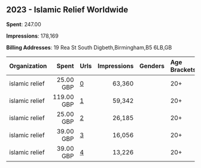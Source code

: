 ## 2023 - Islamic Relief Worldwide 
**Spent**: 247.00

**Impressions**: 178,169

**Billing Addresses**: 19 Rea St South Digbeth,Birmingham,B5 6LB,GB

|Organization|Spent|Urls|Impressions|Genders|Age Brackets|Country Codes|
|:---|---:|:---|---:|:---|:---|:---|
|islamic relief|25.00 GBP|[0](https://www.snap.com/political-ads/asset/56e810c5832f43418b66ba401fd2af439455486507f30d38fc0b607d24db83bd?mediaType=mp4)|63,360||20+|oman|
|islamic relief|119.00 GBP|[1](https://www.snap.com/political-ads/asset/56e810c5832f43418b66ba401fd2af439455486507f30d38fc0b607d24db83bd?mediaType=mp4)|59,342||20+|saudi arabia|
|islamic relief|25.00 GBP|[2](https://www.snap.com/political-ads/asset/56e810c5832f43418b66ba401fd2af439455486507f30d38fc0b607d24db83bd?mediaType=mp4)|26,185||20+|bahrain|
|islamic relief|39.00 GBP|[3](https://www.snap.com/political-ads/asset/56e810c5832f43418b66ba401fd2af439455486507f30d38fc0b607d24db83bd?mediaType=mp4)|16,056||20+|kuwait|
|islamic relief|39.00 GBP|[4](https://www.snap.com/political-ads/asset/56e810c5832f43418b66ba401fd2af439455486507f30d38fc0b607d24db83bd?mediaType=mp4)|13,226||20+|qatar|
